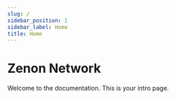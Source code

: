```yaml
---
slug: /
sidebar_position: 1
sidebar_label: Home
title: Home
---
```


# Zenon Network

Welcome to the documentation. This is your intro page.
